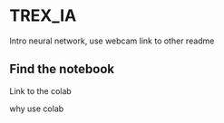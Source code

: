 # TREX_IA
Intro neural network, use webcam link to other readme

## Find the notebook
Link to the colab

why use colab
